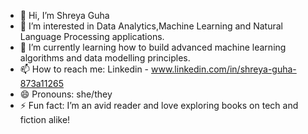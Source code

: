 - 👋 Hi, I’m Shreya Guha
- 👀 I’m interested in Data Analytics,Machine Learning and Natural Language Processing applications.
- 🌱 I’m currently learning how to build advanced machine learning algorithms and data modelling principles.
- 📫 How to reach me: Linkedin - www.linkedin.com/in/shreya-guha-873a11265
- 😄 Pronouns: she/they
- ⚡ Fun fact: I’m an avid reader and love exploring books on tech and fiction alike!

<!---
shreya-gh/shreya-gh is a ✨ special ✨ repository because its `README.md` (this file) appears on your GitHub profile.
You can click the Preview link to take a look at your changes.
--->
